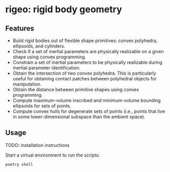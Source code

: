 # rigeo: rigid body geometry

## Features
* Build rigid bodies out of flexible shape primitives: convex polyhedra,
  ellipsoids, and cylinders.
* Check if a set of inertial parameters are physically realizable on a given
  shape using convex programming.
* Constrain a set of inertial parameters to be physically realizable during
  inertial parameter identification.
* Obtain the intersection of two convex polyhedra. This is particularly useful
  for obtaining contact patches between polyhedral objects for manipulation.
* Obtain the distance between primitive shapes using convex programming.
* Compute maximum-volume inscribed and minimum-volume bounding ellipsoids for
  sets of points.
* Compute convex hulls for degenerate sets of points (i.e., points that live in
  some lower-dimensional subspace than the ambient space).

## Usage

TODO: installation instructions

Start a virtual environment to run the scripts:
```
poetry shell
```
